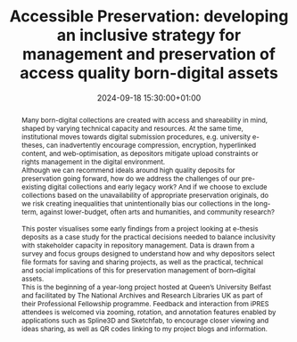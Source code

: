 ---
abstract: "Many born-digital collections are created with access and shareability
  in mind, shaped by varying technical capacity and resources. At the same time, institutional
  moves towards digital submission procedures, e.g. university e-theses, can inadvertently
  encourage compression, encryption, hyperlinked content, and web-optimisation, as
  depositors mitigate upload constraints or rights management in the digital environment.
  \ \n\n \n\nAlthough we can recommend ideals around high quality deposits for preservation
  going forward, how do we address the challenges of our pre-existing digital collections
  and early legacy work? And if we choose to exclude collections based on the unavailability
  of appropriate preservation originals, do we risk creating inequalities that unintentionally
  bias our collections in the long-term, against lower-budget, often arts and humanities,
  and community research?  \n\n  \n\nThis poster visualises some early findings from
  a project looking at e-thesis deposits as a case study for the practical decisions
  needed to balance inclusivity with stakeholder capacity in repository management.
  Data is drawn from a survey and focus groups designed to understand how and why
  depositors select file formats for saving and sharing projects, as well as the practical,
  technical and social implications of this for preservation management of born–digital
  assets. \n\n \n\nThis is the beginning of a year-long project hosted at Queen’s
  University Belfast and facilitated by The National Archives and Research Libraries
  UK as part of their Professional Fellowship programme. Feedback and interaction
  from iPRES attendees is welcomed via zooming, rotation, and annotation features
  enabled by applications such as Spline3D and Sketchfab, to encourage closer viewing
  and ideas sharing, as well as QR codes linking to my project blogs and information."
creators:
- Ailie O'Hagan
date: 2024-09-18 15:30:00+01:00
document_url: https://zenodo.org/records/13682520/download/pdf
grand_parent: iPRES
institutions: []
keywords:
- approaches to preservation
- start 2 preserve
landing_page_url: https://zenodo.org/records/13682520
language: eng
layout: publication
license: Creative Commons Attribution 4.0 (CC-BY-4.0)
notes_url: ''
parent: iPRES 2024
publication_type: poster
size: null
slides_url: ''
source_name: iPRES
stream_url: ''
title: 'Accessible Preservation: developing an inclusive strategy for management and
  preservation of access quality born-digital assets'
year: 2024
---